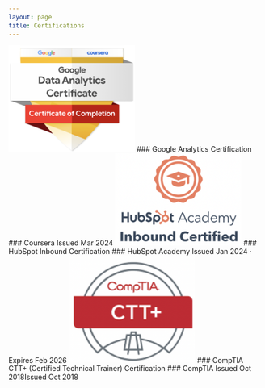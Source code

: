 ```yaml
---
layout: page
title: Certifications
---
```

<img src="assets/Google Analytics Logo.png" width="250">
### Google Analytics Certification ###
Coursera
Issued Mar 2024

<img src="assets/Hubspot Inbound Logo.png" width="250">
### HubSpot Inbound Certification ###
HubSpot Academy
Issued Jan 2024 · Expires Feb 2026

<img src="assets/CompTia CTT+ Logo.png" width="250">
### CompTIA CTT+ (Certified Technical Trainer) Certification ###
CompTIA
Issued Oct 2018Issued Oct 2018
